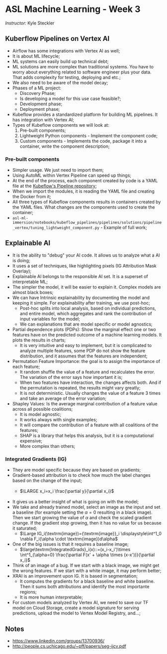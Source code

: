 # ASL Machine Learning - Week 3

*Instructor:* Kyle Steckler

## Kuberflow Pipelines on Vertex AI

- Airflow has some integrations with Vertex AI as well;
- It is about ML lifecycle;
- ML systems can easily build up technical debt;
- ML solutions are more complex than traditional systems. You have to worry about everything related to software engineer plus your data. That adds complexity for testing, deploying and etc.;
- We also need to be aware of the model decay;
- Phases of a ML project:
  - Discovery Phase;
  - Is developing a model for this use case feasible?;
  - Development phase;
  - Deployment phase;
- Kubeflow provides a standardized platform for building ML pipelines. It has integration with Vertex AI;
- Types of Kubeflow components we will look at:
  1. Pre-built components;
  1. Lightweight Python components - Implement the component code;
  1. Custom components - Implements the code, package it into a container, write the component description;

### Pre-built components

- Simpler usage. We just need to import them;
- Using AutoML within Vertex Pipeline can speed up things;
- At the end of the process, each component created by code is a YAML file at the [Kubeflow's Pipeline repository](https://github.com/kubeflow/pipelines);
- When we import the modules, it is reading the YAML file and creating the Docker from it;
- All three types of Kubeflow components results in containers created by the YAML files. What changes are the components used to create the container;
- `asl-ml-immersion/notebooks/kubeflow_pipelines/pipelines/solutions/pipeline_vertex/tuning_lightweight_component.py` - Example of full work;

## Explainable AI

- It is the ability to "debug" your AI code. It allows us to analyze what a AI is doing;
- It uses a set of techniques, like highlighting pixels (IG Attribution Mask Overlay);
- Explainable AI belongs to the responsible AI set. It is a superset of interpretable ML;
- The simpler the model, it will be easier to explain it. Complex models are almost black boxes;
- We can have Intrinsic explainability by documenting the model and keeping it simple. For explainability after training, we use post-hoc;
  - Post-hoc splits into local analysis, based on individual predictions, and entire model, which aggregates and rank the contribution of input variables for the model;
  - We can explanations that are model specific or model agnostics;
- Partial dependence plots (PDPs): Show the marginal effect one or two features have on the predicted outcome of a machine learning models. It plots the results in charts;
  - It is very intuitive and easy to implement, but it is complicated to analyze multiple features, some PDP do not show the feature distribution, and it assumes that the features are independent;
- Permutation Feature Importance: the goal is to assign the importance of each feature;
  - It random shuffle the value of a feature and recalculates the error. The variation of the error says how important it is;
  - When two features have interaction, the changes affects both. And if the permutation is repeated, the results might vary greatly;
  - It is not deterministic. Usually changes the value of a feature 3 times and take an average of the error variation;
- Shapley Values: Is the average marginal contribution of a feature value across all possible coalitions;
  - It is model agnostic;
  - It works always with single examples;
  - It will compare the contribution of a feature with all coalitions of the features;
  - SHAP is a library that helps this analysis, but it is a computational expensive;
  - More complex than others;

### Integrated Gradients (IG)

- They are model specific because they are based on gradients;
- Gradient-based attribution is to check how much the label changes based on the change of the input;
  <br/><br/>
  - $\LARGE x_i=x_i \frac{\partial y}{\partial x_i}$ <br/>
  <br/>
- It gives us a better insight of what is going on with the model;
- We take and already trained model, select an image as the input and set a baseline (for example setting the $\alpha=0$ resulting in a black image). Then we start growing the value of $\alpha$ and check the scaled gradient change. If the gradient stop growing, then it has no value for us because it saturated;
    - $\Large IG_i(\textrm{image})={\textrm{image}}_i \displaystyle\int^1_0 \nabla F_i(\alpha \cdot \textrm{image})d\alpha$
- One of the big issues is that it requires a baseline image;
  - $\large\textrm{IntegratedGrads}_i(x)::=(x_i-x_i')\times \int^1_{\alpha=0} \frac{\partial F(x' + \alpha \times (x-x'))}{\partial x_i}$
- Think of an image of a bug. If we start with a black image, we might get the wrong features. If we start with a white image, it may perform better;
- XRAI is an improvement upon IG. It is based in segmentation;
  - It computes the gradients for a black baseline and white baseline. Then it sums both attributions and identify the most importante regions;
  - It is more human interpretable;
- For custom models analyzed by Vertex AI, we need to save our TF model on Cloud Storage, create a model signature for serving predictions, upload the model to Vertex Model Registry, and...;

## Notes

- https://www.linkedin.com/groups/13700936/
- http://people.cs.uchicago.edu/~pff/papers/seg-ijcv.pdf
